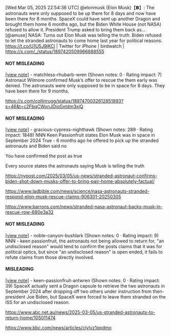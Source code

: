 [Wed Mar 05, 2025 22:54:36 UTC] @elonmusk (Elon Musk)【𝗕】: The astronauts were only supposed to be up there for 8 days and now have been there for 8 months.  SpaceX could have sent up another Dragon and brought them home 6 months ago, but the Biden White House (not NASA) refused to allow it.  President Trump asked to bring them back as… [@amuse] NASA: Turns out Elon Musk was telling the truth. Biden refused to let the stranded astronauts to come home last year for political reasons. https://t.co/U1U5J9jKCl | Twitter for iPhone | birdwatch | https://x.com/_/status/1897420509966688555

#### NOT MISLEADING

[[view note]](https://x.com/i/birdwatch/n/1897506312444907781) - matchless-rhubarb-wren (Shown notes: 0 · Rating impact: 7)
Astronaut Wilmore confirmed Musk’s offer to rescue the them early was denied.  The astronauts were only supposed to be in space for 8 days. They have been there for 9 months.

https://x.com/collinrugg/status/1897470032612851893?s=46&t=c2FbqCWonJDioGxtdm3xjQ

#### NOT MISLEADING

[[view note]](https://x.com/i/birdwatch/n/1897492391738925558) - gracious-cypress-nighthawk (Shown notes: 289 · Rating impact: 1848)
NNN
Keen Passionfruit states Elon Musk was in space in September 2024
True - 6 months ago he offered to pick up the stranded astronauts and Biden said no 

You have confirmed the post as true

Every source states the astronauts saying Musk is telling the truth

https://nypost.com/2025/03/05/us-news/stranded-astronaut-confirms-biden-shot-down-musks-offer-to-bring-pair-home-absolutely-factual/

https://www.ladbible.com/news/science/nasa-astronauts-stranded-respond-elon-musk-rescue-claims-906301-20250305

https://www.barrons.com/news/stranded-nasa-astronaut-backs-musk-in-rescue-row-680e3a32


#### NOT MISLEADING

[[view note]](https://x.com/i/birdwatch/n/1897431707776614845) - noble-canyon-bushlark (Shown notes: 0 · Rating impact: 9)
NNN - keen passionfruit, the astronauts not being allowed to return for, "an undisclosed reason" would tend to confirm the posts claims that it was for political optics, but since "an undisclosed reason" is open ended, it fails to refute claims from those directly involved.

#### MISLEADING

[[view note]](https://x.com/i/birdwatch/n/1897428238512857597) - keen-passionfruit-antwren (Shown notes: 0 · Rating impact: 39)
SpaceX actually sent a Dragon capsule to retrieve the two astronauts in September 2024 after dropping off two others under instruction from then-president Joe Biden, but SpaceX were forced to leave them stranded on the ISS for an undisclosed reason.

https://www.abc.net.au/news/2025-03-05/us-stranded-astronauts-to-return-home/105011474

https://www.bbc.com/news/articles/clylvz1ppdmo
